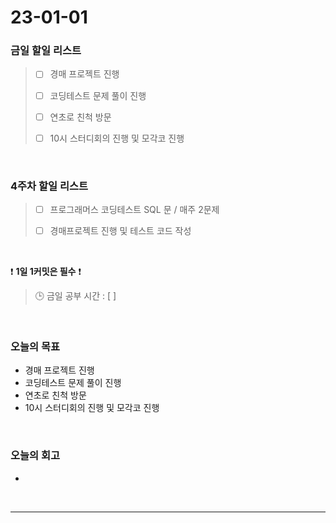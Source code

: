 # 23-01-01

### 금일 할일 리스트
> - [ ]  경매 프로젝트 진행
>
> - [ ]  코딩테스트 문제 풀이 진행
>
> - [ ]  연초로 친척 방문
>
> - [ ]  10시 스터디회의 진행 및 모각코 진행

<br/>

### 4주차 할일 리스트  

> - [ ]  프로그래머스 코딩테스트 SQL 문 / 매주 2문제  
>
> - [ ]  경매프로젝트 진행 및 테스트 코드 작성

<br/>

❗ **1일 1커밋은 필수** ❗
> 🕒 금일 공부 시간 : [  ]
  
<br/>

### 오늘의 목표
- 경매 프로젝트 진행
- 코딩테스트 문제 풀이 진행
- 연초로 친척 방문
- 10시 스터디회의 진행 및 모각코 진행

<br>

### 오늘의 회고
- 
<br/>

------------  